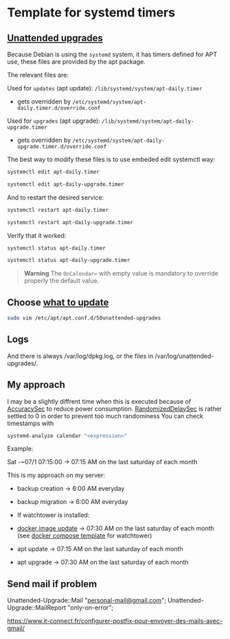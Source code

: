 # Template for systemd timers

## [Unattended upgrades](https://wiki.debian.org/UnattendedUpgrades)

Because Debian is using the `systemd` system, it has timers defined for APT use, these files are provided by the apt package.

The relevant files are:

Used for `updates` (apt update): `/lib/systemd/system/apt-daily.timer`

- gets overridden by `/etc/systemd/system/apt-daily.timer.d/override.conf`
  
Used for `upgrades` (apt upgrade): `/lib/systemd/system/apt-daily-upgrade.timer`

- gets overridden by `/etc/systemd/system/apt-daily-upgrade.timer.d/override.conf`

The best way to modify these files is to use embeded edit systemctl way:

```bash
systemctl edit apt-daily.timer
```

```bash
systemctl edit apt-daily-upgrade.timer
```

And to restart the desired service:

```bash
systemctl restart apt-daily.timer
```

```bash
systemctl restart apt-daily-upgrade.timer
```

Verify that it worked:

```bash
systemctl status apt-daily.timer
```

```bash
systemctl status apt-daily-upgrade.timer
```

> **Warning**
> The `OnCalendar=` with empty value is mandatory to override properly the default value.

## Choose [what to update](https://wiki.debian.org/fr/unattended-upgrades)

```bash
sudo vim /etc/apt/apt.conf.d/50unattended-upgrades
```
## Logs

And there is always /var/log/dpkg.log, or the files in /var/log/unattended-upgrades/.

## My approach

I may be a slightly diffrent time when this is executed because of [AccuracySec](https://man.archlinux.org/man/systemd.timer.5) to reduce power consumption.
[RandomizedDelaySec](https://man.archlinux.org/man/systemd.timer.5) is rather settled to 0 in order to prevent too much randominess
You can check timestamps with

```bash
systemd-analyze calendar "<expression>"
```
Example:

Sat *-*~07/1 07:15:00 -> 07:15 AM on the last saturday of each month


This is my approach on my server:
- backup creation -> 6:00 AM everyday
- backup migration -> 6:00 AM everyday
  
- If watchtower is installed:
- [docker image update](https://github.com/containrrr/watchtower) -> 07:30 AM on the last saturday of each month (see [docker compose template](https://github.com/moniika21/docker-compose-template/blob/main/watchtower/docker-compose.yaml) for watchtower)
  
- apt update -> 07:15 AM on the last saturday of each month
- apt upgrade -> 07:30 AM on the last saturday of each month



## Send mail if problem

Unattended-Upgrade::Mail "personal-mail@gmail.com";
Unattended-Upgrade::MailReport "only-on-error";

https://www.it-connect.fr/configurer-postfix-pour-envoyer-des-mails-avec-gmail/
